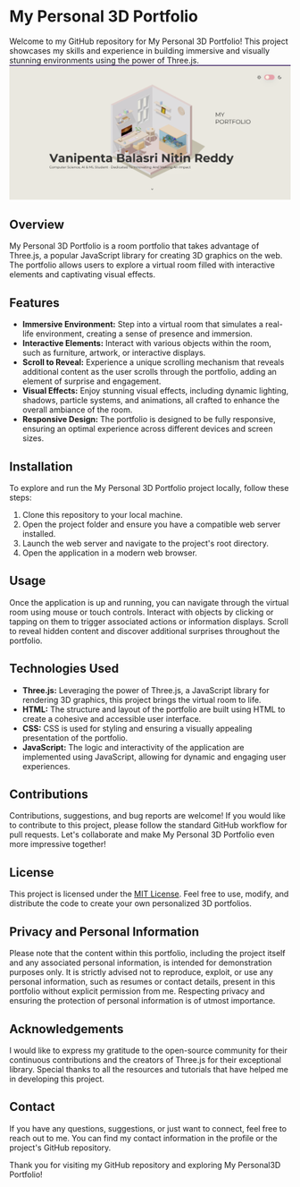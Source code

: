 # My Personal 3D Portfolio

Welcome to my GitHub repository for My Personal 3D Portfolio! This project showcases my skills and experience in building immersive and visually stunning environments using the power of Three.js.
![Image Preview](Screenshot%202023-07-07%20003737.png)


## Overview

My Personal 3D Portfolio is a room portfolio that takes advantage of Three.js, a popular JavaScript library for creating 3D graphics on the web. The portfolio allows users to explore a virtual room filled with interactive elements and captivating visual effects.

## Features

- **Immersive Environment:** Step into a virtual room that simulates a real-life environment, creating a sense of presence and immersion.
- **Interactive Elements:** Interact with various objects within the room, such as furniture, artwork, or interactive displays.
- **Scroll to Reveal:** Experience a unique scrolling mechanism that reveals additional content as the user scrolls through the portfolio, adding an element of surprise and engagement.
- **Visual Effects:** Enjoy stunning visual effects, including dynamic lighting, shadows, particle systems, and animations, all crafted to enhance the overall ambiance of the room.
- **Responsive Design:** The portfolio is designed to be fully responsive, ensuring an optimal experience across different devices and screen sizes.

## Installation

To explore and run the My Personal 3D Portfolio project locally, follow these steps:

1. Clone this repository to your local machine.
2. Open the project folder and ensure you have a compatible web server installed.
3. Launch the web server and navigate to the project's root directory.
4. Open the application in a modern web browser.

## Usage

Once the application is up and running, you can navigate through the virtual room using mouse or touch controls. Interact with objects by clicking or tapping on them to trigger associated actions or information displays. Scroll to reveal hidden content and discover additional surprises throughout the portfolio.

## Technologies Used

- **Three.js:** Leveraging the power of Three.js, a JavaScript library for rendering 3D graphics, this project brings the virtual room to life.
- **HTML:** The structure and layout of the portfolio are built using HTML to create a cohesive and accessible user interface.
- **CSS:** CSS is used for styling and ensuring a visually appealing presentation of the portfolio.
- **JavaScript:** The logic and interactivity of the application are implemented using JavaScript, allowing for dynamic and engaging user experiences.

## Contributions

Contributions, suggestions, and bug reports are welcome! If you would like to contribute to this project, please follow the standard GitHub workflow for pull requests. Let's collaborate and make My Personal 3D Portfolio even more impressive together!

## License

This project is licensed under the [MIT License](LICENSE). Feel free to use, modify, and distribute the code to create your own personalized 3D portfolios.

## Privacy and Personal Information

Please note that the content within this portfolio, including the project itself and any associated personal information, is intended for demonstration purposes only. It is strictly advised not to reproduce, exploit, or use any personal information, such as resumes or contact details, present in this portfolio without explicit permission from me. Respecting privacy and ensuring the protection of personal information is of utmost importance.

## Acknowledgements

I would like to express my gratitude to the open-source community for their continuous contributions and the creators of Three.js for their exceptional library. Special thanks to all the resources and tutorials that have helped me in developing this project.

## Contact

If you have any questions, suggestions, or just want to connect, feel free to reach out to me. You can find my contact information in the profile or the project's GitHub repository.

Thank you for visiting my GitHub repository and exploring My Personal3D Portfolio!
